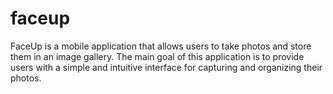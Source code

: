 # faceup
FaceUp is a mobile application that allows users to take photos and store them in an image gallery. The main goal of this application is to provide users with a simple and intuitive interface for capturing and organizing their photos.
